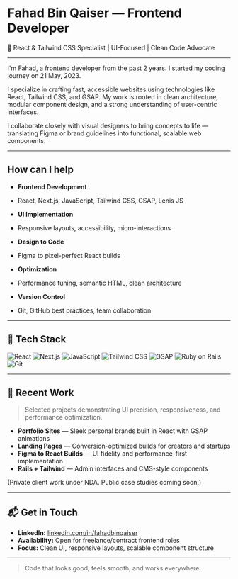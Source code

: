 # Fahad Bin Qaiser — Frontend Developer

🚀 React & Tailwind CSS Specialist | UI-Focused | Clean Code Advocate

---

I'm Fahad, a frontend developer from the past 2 years.
I started my coding journey on 21 May, 2023.

I specialize in crafting fast, accessible websites using technologies like React, Tailwind CSS, and GSAP. My work is rooted in clean architecture, modular component design, and a strong understanding of user-centric interfaces.

I collaborate closely with visual designers to bring concepts to life — translating Figma or brand guidelines into functional, scalable web components.

---

## How can I help

- **Frontend Development**
- React, Next.js, JavaScript, Tailwind CSS, GSAP, Lenis JS

- **UI Implementation**
- Responsive layouts, accessibility, micro-interactions

- **Design to Code**
- Figma to pixel-perfect React builds

- **Optimization**
- Performance tuning, semantic HTML, clean architecture

- **Version Control**
- Git, GitHub best practices, team collaboration

---

## 🧰 Tech Stack

![React](https://img.shields.io/badge/-React-61DAFB?style=flat-square&logo=react&logoColor=black)
![Next.js](https://img.shields.io/badge/-Next.js-000000?style=flat-square&logo=next.js&logoColor=white)
![JavaScript](https://img.shields.io/badge/-JavaScript-F7DF1E?style=flat-square&logo=javascript&logoColor=black)
![Tailwind CSS](https://img.shields.io/badge/-TailwindCSS-38B2AC?style=flat-square&logo=tailwind-css&logoColor=white)
![GSAP](https://img.shields.io/badge/-GSAP-88CE02?style=flat-square&logo=greensock&logoColor=black)
![Ruby on Rails](https://img.shields.io/badge/-Rails-CC0000?style=flat-square&logo=rubyonrails&logoColor=white)
![Git](https://img.shields.io/badge/-Git-F05032?style=flat-square&logo=git&logoColor=white)

---

## 📌 Recent Work

> Selected projects demonstrating UI precision, responsiveness, and performance optimization.

- **Portfolio Sites** — Sleek personal brands built in React with GSAP animations
- **Landing Pages** — Conversion-optimized builds for creators and startups
- **Figma to React Builds** — UI fidelity and performance-first implementation
- **Rails + Tailwind** — Admin interfaces and CMS-style components

(Private client work under NDA. Public case studies coming soon.)

---

## 📬 Get in Touch

- **LinkedIn:** [linkedin.com/in/fahadbinqaiser](https://www.linkedin.com/in/fahadbinqaiser/)
- **Availability:** Open for freelance/contract frontend roles
- **Focus:** Clean UI, responsive layouts, scalable component structure

---

> Code that looks good, feels smooth, and works everywhere.
